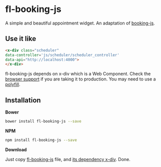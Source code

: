 # fl-booking-js
A simple and beautiful appointment widget. An adaptation of [booking-js](https://github.com/timekit-io/booking-js).

## Use it like

``` html
<x-div class="scheduler"
data-controller='js/scheduler/scheduler_controller'
data-api="http://localhost:4000">
</x-div>
```

fl-booking-js depends on x-div which is a Web Component. Check the [browser support](http://caniuse.com/#search=Custom%20Elements)
if you are taking it to production. You may need to use a [polyfill](http://webcomponents.org/polyfills/).

## Installation
**Bower**

```bash
bower install fl-booking-js --save
```

**NPM**

```bash
npm install fl-booking-js --save
```

**Download**

Just copy [fl-booking-js](https://github.com/fourlabsldn/fl-booking-js/blob/master/dist/fl-booking.min.js) file, and [its dependency x-div](https://raw.githubusercontent.com/fourlabsldn/x-div/master/js/x-div.js). Done.

